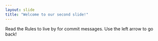 ```yaml
---
layout: slide
title: "Welcome to our second slide!"
---
```

Read the Rules to live by for commit messages.
Use the left arrow to go back!
